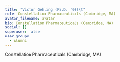 ```yaml
---
title: "Victor Gehling (Ph.D. '08)\t"
role: Constellation Pharmaceuticals (Cambridge, MA)
avatar_filename: avatar
bio: Constellation Pharmaceuticals (Cambridge, MA)
social: []
superuser: false
user_groups:
  - Alumni
---
```

Constellation Pharmaceuticals (Cambridge, MA)
